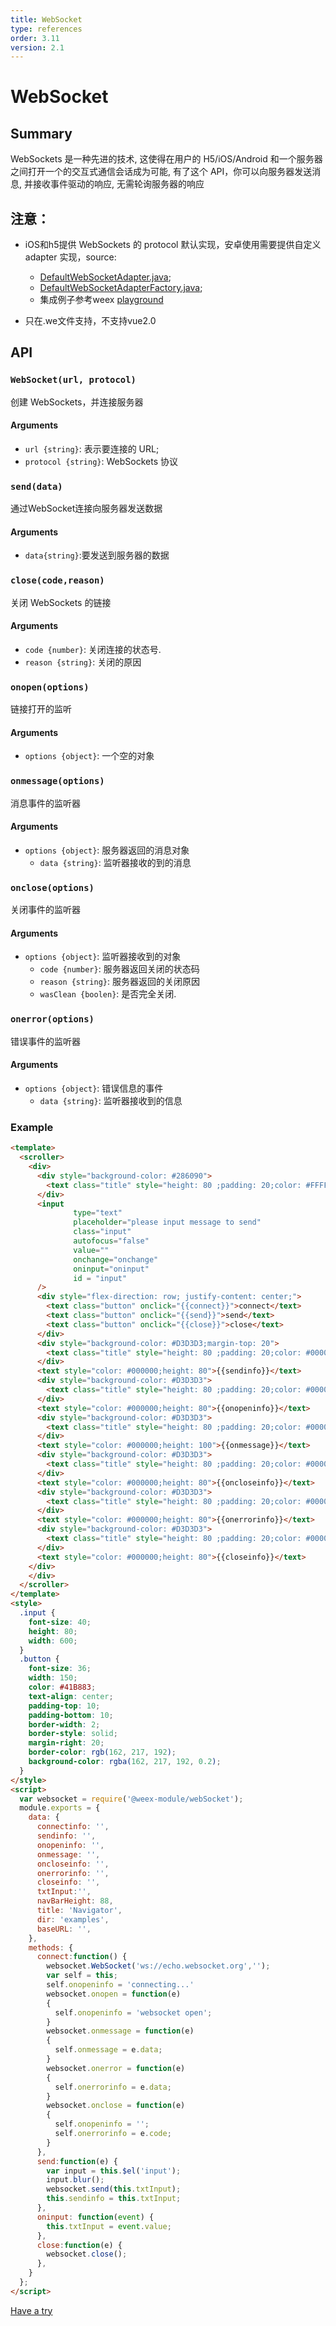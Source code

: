 ```yaml
---
title: WebSocket
type: references
order: 3.11
version: 2.1
---
```


# WebSocket

## Summary

WebSockets 是一种先进的技术, 这使得在用户的 H5/iOS/Android 和一个服务器之间打开一个的交互式通信会话成为可能, 有了这个 API，你可以向服务器发送消息, 并接收事件驱动的响应, 无需轮询服务器的响应

## **注意：**
- iOS和h5提供 WebSockets 的 protocol 默认实现，安卓使用需要提供自定义 adapter 实现，source:  
  - [DefaultWebSocketAdapter.java](https://github.com/alibaba/weex/blob/dev/android/commons/src/main/java/com/alibaba/weex/commons/adapter/DefaultWebSocketAdapter.java);
  - [DefaultWebSocketAdapterFactory.java](https://github.com/alibaba/weex/blob/dev/android/commons/src/main/java/com/alibaba/weex/commons/adapter/DefaultWebSocketAdapterFactory.java);
  - 集成例子参考weex [playground](https://github.com/alibaba/weex/tree/dev/android/playground)

- 只在.we文件支持，不支持vue2.0

## API
### `WebSocket(url, protocol)`

创建 WebSockets，并连接服务器

#### Arguments

- `url {string}`: 表示要连接的 URL;
- `protocol {string}`: WebSockets 协议

### `send(data)`

通过WebSocket连接向服务器发送数据

#### Arguments

- `data{string}`:要发送到服务器的数据

### `close(code,reason)`

关闭 WebSockets 的链接

#### Arguments

- `code {number}`: 关闭连接的状态号.
- `reason {string}`: 关闭的原因

### `onopen(options)`

链接打开的监听

#### Arguments

- `options {object}`: 一个空的对象

### `onmessage(options)`

消息事件的监听器

#### Arguments

- `options {object}`: 服务器返回的消息对象
  - `data {string}`: 监听器接收的到的消息

### `onclose(options)`

关闭事件的监听器

#### Arguments

- `options {object}`: 监听器接收到的对象
  - `code {number}`: 服务器返回关闭的状态码
  - `reason {string}`: 服务器返回的关闭原因
  - `wasClean {boolen}`: 是否完全关闭.

### `onerror(options)`

错误事件的监听器

#### Arguments

- `options {object}`: 错误信息的事件
  - `data {string}`: 监听器接收到的信息

### Example

```html
<template>
  <scroller>
    <div>
      <div style="background-color: #286090">
        <text class="title" style="height: 80 ;padding: 20;color: #FFFFFF">websocket</text>
      </div>
      <input
              type="text"
              placeholder="please input message to send"
              class="input"
              autofocus="false"
              value=""
              onchange="onchange"
              oninput="oninput"
              id = "input"
      />
      <div style="flex-direction: row; justify-content: center;">
        <text class="button" onclick="{{connect}}">connect</text>
        <text class="button" onclick="{{send}}">send</text>
        <text class="button" onclick="{{close}}">close</text>
      </div>
      <div style="background-color: #D3D3D3;margin-top: 20">
        <text class="title" style="height: 80 ;padding: 20;color: #000000">method = send</text>
      </div>
      <text style="color: #000000;height: 80">{{sendinfo}}</text>
      <div style="background-color: #D3D3D3">
        <text class="title" style="height: 80 ;padding: 20;color: #000000">method = onopen</text>
      </div>
      <text style="color: #000000;height: 80">{{onopeninfo}}</text>
      <div style="background-color: #D3D3D3">
        <text class="title" style="height: 80 ;padding: 20;color: #000000">method = onmessage</text>
      </div>
      <text style="color: #000000;height: 100">{{onmessage}}</text>
      <div style="background-color: #D3D3D3">
        <text class="title" style="height: 80 ;padding: 20;color: #000000">method = onclose</text>
      </div>
      <text style="color: #000000;height: 80">{{oncloseinfo}}</text>
      <div style="background-color: #D3D3D3">
        <text class="title" style="height: 80 ;padding: 20;color: #000000">method = onerror</text>
      </div>
      <text style="color: #000000;height: 80">{{onerrorinfo}}</text>
      <div style="background-color: #D3D3D3">
        <text class="title" style="height: 80 ;padding: 20;color: #000000">method = close</text>
      </div>
      <text style="color: #000000;height: 80">{{closeinfo}}</text>
    </div>
    </div>
  </scroller>
</template>
<style>
  .input {
    font-size: 40;
    height: 80;
    width: 600;
  }
  .button {
    font-size: 36;
    width: 150;
    color: #41B883;
    text-align: center;
    padding-top: 10;
    padding-bottom: 10;
    border-width: 2;
    border-style: solid;
    margin-right: 20;
    border-color: rgb(162, 217, 192);
    background-color: rgba(162, 217, 192, 0.2);
  }
</style>
<script>
  var websocket = require('@weex-module/webSocket');
  module.exports = {
    data: {
      connectinfo: '',
      sendinfo: '',
      onopeninfo: '',
      onmessage: '',
      oncloseinfo: '',
      onerrorinfo: '',
      closeinfo: '',
      txtInput:'',
      navBarHeight: 88,
      title: 'Navigator',
      dir: 'examples',
      baseURL: '',
    },
    methods: {
      connect:function() {
        websocket.WebSocket('ws://echo.websocket.org','');
        var self = this;
        self.onopeninfo = 'connecting...'
        websocket.onopen = function(e)
        {
          self.onopeninfo = 'websocket open';
        }
        websocket.onmessage = function(e)
        {
          self.onmessage = e.data;
        }
        websocket.onerror = function(e)
        {
          self.onerrorinfo = e.data;
        }
        websocket.onclose = function(e)
        {
          self.onopeninfo = '';
          self.onerrorinfo = e.code;
        }
      },
      send:function(e) {
        var input = this.$el('input');
        input.blur();
        websocket.send(this.txtInput);
        this.sendinfo = this.txtInput;
      },
      oninput: function(event) {
        this.txtInput = event.value;
      },
      close:function(e) {
        websocket.close();
      },
    }
  };
</script>
```

[Have a try](http://dotwe.org/weex/0256bbfc448f0fdbe8b10ba311c947b4)